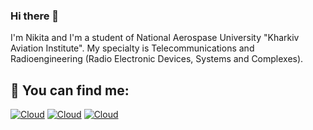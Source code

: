 ### Hi there 👋

I'm Nikita and I'm a student of National Aerospase University "Kharkiv Aviation Institute".
My specialty is Telecommunications and Radioengineering (Radio Electronic Devices, Systems and Complexes).

## 🔭 You can find me:
[![Cloud](https://img.shields.io/badge/Telegram-ffffff?style=for-the-badge&logo=telegram)](https://t.me/skubidu3228)
[![Cloud](https://img.shields.io/badge/instagram-ffffff?style=for-the-badge&logo=instagram)](https://instagram.com/dark_king3228?igshid=YmMyMTA2M2Y=
)
[![Cloud](https://img.shields.io/badge/facebook-ffffff?style=for-the-badge&logo=telegram)](https://www.facebook.com/profile.php?id=100022290787858)
